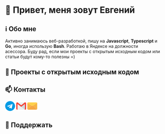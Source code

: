 # :wave: Привет, меня зовут Евгений

## :information_source: Обо мне

Активно занимаюсь веб-разработкой, пишу на **Javascript**, **Typescript** и **Go**, иногда использую **Bash**. Работаю в Яндексе на должности асессора. Буду рад, если мои проекты с открытым исходным кодом или статьи будут кому-то полезны =)

## :open_book: Проекты с открытым исходным кодом

## :mailbox: Контакты

[![телеграм](./icons/telegram.png)](https://t.me/evgenylyozin)
[![gmail](./icons/gmail.png)](mailto:evgenylyozindev@gmail.com)
[![yandex mail](./icons/email.png)](mailto:evgenylyozindev@yandex.ru)

## :handshake: Поддержать
